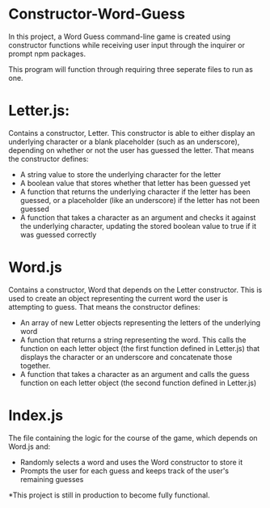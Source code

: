 # Constructor-Word-Guess

In this project, a Word Guess command-line game is created using constructor functions while receiving user input through the inquirer or prompt npm packages.

This program will function through requiring three seperate files to run as one. 

# Letter.js: 
Contains a constructor, Letter. This constructor is able to either display an underlying character or a blank placeholder (such as an underscore), depending on whether or not the user has guessed the letter. That means the constructor defines:
* A string value to store the underlying character for the letter
* A boolean value that stores whether that letter has been guessed yet
* A function that returns the underlying character if the letter has been guessed, or a placeholder (like an underscore) if the letter has not been guessed
* A function that takes a character as an argument and checks it against the underlying character, updating the stored boolean value to true if it was guessed correctly

# Word.js
Contains a constructor, Word that depends on the Letter constructor. This is used to create an object representing the current word the user is attempting to guess. That means the constructor defines:
* An array of new Letter objects representing the letters of the underlying word
* A function that returns a string representing the word. This calls the function on each letter object (the first function defined in Letter.js) that displays the character or an underscore and concatenate those together.
* A function that takes a character as an argument and calls the guess function on each letter object (the second function defined in Letter.js)

# Index.js
The file containing the logic for the course of the game, which depends on Word.js and:
* Randomly selects a word and uses the Word constructor to store it
* Prompts the user for each guess and keeps track of the user's remaining guesses

*This project is still in production to become fully functional.
 
